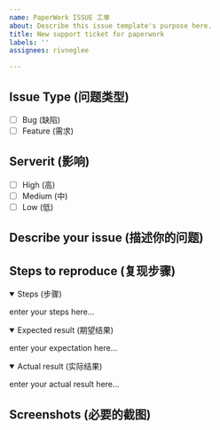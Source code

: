 ```yaml
---
name: PaperWork ISSUE 工单
about: Describe this issue template's purpose here.
title: New support ticket for paperwork
labels: ''
assignees: rivneglee

---
```


## Issue Type (问题类型)
- [ ] Bug (缺陷)
- [ ] Feature (需求)

## Serverit (影响)
- [ ] High (高)
- [ ] Medium (中)
- [ ] Low (低)

## Describe your issue (描述你的问题)

## Steps to reproduce (复现步骤)
<details open>
<summary>Steps (步骤)</summary>
<p>enter your steps here...</p>
</details>  

<details open>
<summary>Expected result (期望结果)</summary>
<p>enter your expectation here...</p>
</details>  

<details open>
<summary>Actual result (实际结果)</summary>
<p>enter your actual result here...</p>
</details>  

## Screenshots (必要的截图)
